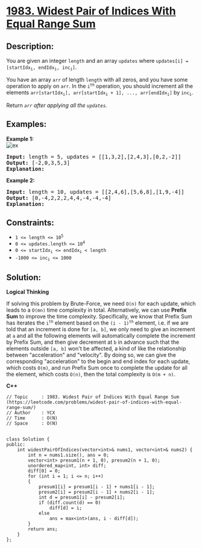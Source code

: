# [1983. Widest Pair of Indices With Equal Range Sum](https://leetcode.com/problems/widest-pair-of-indices-with-equal-range-sum/)


## Description:

<p>You are given an integer <code>length</code> and an array <code>updates</code> where <code>updates[i] = [startIdx<sub>i</sub>, endIdx<sub>i</sub>, inc<sub>i</sub>]</code>.</p>
<p>You have an array <code>arr</code> of length <code>length</code> with all zeros, and you have some operation to apply on <code>arr</code>. In the <code>i<sup>th</sup></code> operation, you should increment all the elements <code>arr[startIdx<sub>i</sub>], arr[startIdx<sub>i</sub> + 1], ..., arr[endIdx<sub>i</sub>]</code> by <code>inc<sub>i</sub></code>.</p>
<p>Return <em><code>arr</code> after applying all the <code>updates</code>.</em></p>


## Examples:

<strong>Example 1:</strong>
<br/>![ex](https://assets.leetcode.com/uploads/2021/03/27/rangeadd-grid.jpg)</br>
<pre>
<strong>Input:</strong> length = 5, updates = [[1,3,2],[2,4,3],[0,2,-2]]
<strong>Output:</strong> [-2,0,3,5,3]
<strong>Explanation:</strong>
</pre>

<strong>Example 2:</strong>
<pre>
<strong>Input:</strong> length = 10, updates = [[2,4,6],[5,6,8],[1,9,-4]]
<strong>Output:</strong> [0,-4,2,2,2,4,4,-4,-4,-4]
<strong>Explanation:</strong> 
</pre>


## Constraints:

<ul>
  <li><code>1 &lt;= length &lt;= 10<sup>5</sup></code></li>
  <li><code>0 &lt;= updates.length &lt;= 10<sup>4</sup></code></li>
  <li><code>0 &lt;= startIdx<sub>i</sub> &lt;= endIdx<sub>i</sub> &lt; length</code></li>
  <li><code>-1000 &lt;= inc<sub>i</sub> &lt;= 1000</code></li>
</ul>


## Solution:

<strong>Logical Thinking</strong>
<p>If solving this problem by Brute-Force, we need <code>O(n)</code> for each update, which leads to a <code>O(mn)</code> time complexity in total. Alternatively, we can use <strong>Prefix Sum</strong> to improve the time complexity. Specifically, we know that Prefix Sum has iterates the <code>i<sup>th</sup></code> element based on the <code>(i - 1)<sup>th</sup></code> element, i.e. if we are told that an increment is done for <code>[a, b]</code>, we only need to give an increment at <code>a</code> and all the following elements will automatically complete the increment by Prefix Sum, and then give decrement at <code>b</code> in advance such that the elements outside <code>[a, b]</code> won't be affected, a kind of like the relationship between "acceleration" and "velocity". By doing so, we can give the corresponding "acceleration" to the begin and end index for each update, which costs <code>O(m)</code>, and run Prefix Sum once to complete the update for all the element, which costs <code>O(n)</code>, then the total complexity is <code>O(m + n)</code>.</p>


<strong>C++</strong>

```
// Topic     : 1983. Widest Pair of Indices With Equal Range Sum (https://leetcode.com/problems/widest-pair-of-indices-with-equal-range-sum/)
// Author    : YCX
// Time      : O(N)
// Space     : O(N)


class Solution {
public:
    int widestPairOfIndices(vector<int>& nums1, vector<int>& nums2) {
        int n = nums1.size(), ans = 0;
        vector<int> presum1(n + 1, 0), presum2(n + 1, 0);
        unordered_map<int, int> diff;
        diff[0] = 0;
        for (int i = 1; i <= n; i++)
        {
            presum1[i] = presum1[i - 1] + nums1[i - 1];
            presum2[i] = presum2[i - 1] + nums2[i - 1];
            int d = presum1[i] - presum2[i];
            if (diff.count(d) == 0)
                diff[d] = i;
            else
                ans = max<int>(ans, i - diff[d]);
        }
        return ans;
    }
};
```
